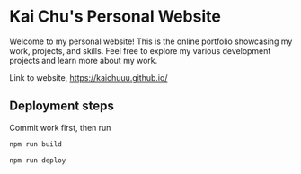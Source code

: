 # Kai Chu's Personal Website

Welcome to my personal website! This is the online portfolio showcasing my work, projects, and skills. Feel free to explore my various development projects and learn more about my work.

Link to website, https://kaichuuu.github.io/

## Deployment steps

Commit work first, then run

```PowerShell
npm run build

npm run deploy
```
